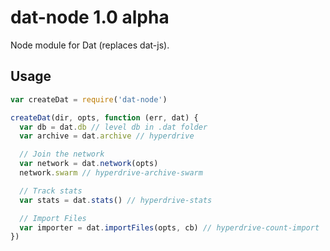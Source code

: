 # dat-node 1.0 alpha

Node module for Dat (replaces dat-js). 

## Usage

```js
var createDat = require('dat-node')

createDat(dir, opts, function (err, dat) {
  var db = dat.db // level db in .dat folder
  var archive = dat.archive // hyperdrive

  // Join the network
  var network = dat.network(opts) 
  network.swarm // hyperdrive-archive-swarm

  // Track stats
  var stats = dat.stats() // hyperdrive-stats

  // Import Files
  var importer = dat.importFiles(opts, cb) // hyperdrive-count-import
})
```
